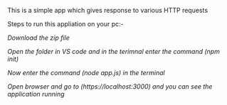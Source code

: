 This is a simple app which gives response to various HTTP requests 

Steps to run this appliation on your pc:-

*Download the zip file*

*Open the folder in VS code and in the terimnal enter the command (npm init)*


*Now enter the command (node app.js) in the terminal*

*Open browser and go to (https://localhost:3000) and you can see the application running*